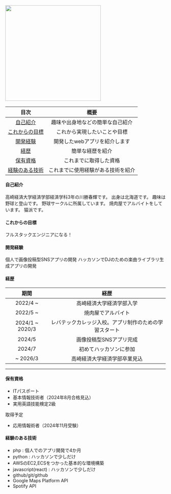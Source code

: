 
## <img width="300" style="text-align:center" src="https://github.com/user-attachments/assets/d7a889ad-9807-4d3e-b8df-2f460bafc038" />



|目次|概要|
|:---:|:---:|
|[自己紹介](#自己紹介)|趣味や出身地などの簡単な自己紹介|
|[これからの目標](#これからの目標)|これから実現したいことや目標|
|[開発経験](#開発経験)|開発したwebアプリを紹介します|
|[経歴](#自己紹介)|簡単な経歴を紹介|
|[保有資格](#保有資格)|これまでに取得した資格|
|[経験のある技術](#経験のある技術)|これまでに使用経験がある技術を紹介|

#### 自己紹介
高崎経済大学経済学部経済学科3年の川勝春輝です。
出身は北海道です。
趣味は野球と登山です。
野球サークルに所属しています。
焼肉屋でアルバイトをしています。
猫派です。

#### これからの目標
フルスタックエンジニアになる！

#### 開発経験
個人で画像投稿型SNSアプリの開発
ハッカソンでDJのための楽曲ライブラリ生成アプリの開発

#### 経歴
|期間|経歴|
|:---:|:---:|
|2022/4 ~|高崎経済大学経済学部入学|
|2022/5 ~|焼肉屋でアルバイト|
|2024/1 ~ 2020/3|レバテックカレッジ入校。アプリ制作のための学習スタート|
|2024/5|画像投稿型SNSアプリ完成
|2024/7|初めてハッカソンに参加
|~ 2026/3|高崎経済大学経済学部卒業見込|


---
#### 保有資格
- ITパスポート
- 基本情報技術者（2024年8月合格見込）
- 実用英語技能検定2級


取得予定
- 応用情報術者（2024年11月受験）

#### 経験のある技術
- php : 個人でのアプリ開発で4か月
- python : ハッカソンで少しだけ
- AWSのEC2,ECSをつかった基本的な環境構築
- javascript(react) : ハッカソンで少しだけ
- github/git/github
- Google Maps Platform API
- Spotify API


